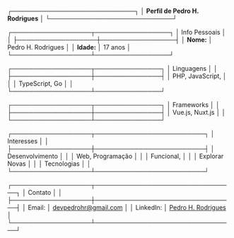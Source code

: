 ┌────────────────────────────┐
│  **Perfil de Pedro H. Rodrigues**  │
└────────────────────────────┘

┌──────────────────┬─────────────────┐
│  Info Pessoais   │                │
├──────────────────┼─────────────────┤
│ **Nome:**        │ Pedro H. Rodrigues │
│ **Idade:**       │ 17 anos         │
└──────────────────┴─────────────────┘

┌──────────────────┬───────────────┐
│    Linguagens    │               │
├──────────────────┼───────────────┤
│ PHP, JavaScript, │               │
│ TypeScript, Go   │               │
└──────────────────┴───────────────┘

┌──────────────────┬───────────────┐
│    Frameworks    │               │
├──────────────────┼───────────────┤
│ Vue.js, Nuxt.js  │               │
└──────────────────┴───────────────┘

┌──────────────────┬─────────────────────────┐
│    Interesses    │                         │
├──────────────────┼─────────────────────────┤
│ Desenvolvimento  │                         │
│ Web, Programação │                         │
│ Funcional,       │                         │
│ Explorar Novas  │                         │
│ Tecnologias      │                         │
└──────────────────┴─────────────────────────┘

┌──────────────────┬────────────────────────────────┐
│    Contato       │                                │
├──────────────────┼────────────────────────────────┤
│ Email:           │ devpedrohr@gmail.com       │
│ LinkedIn:        │ [Pedro H. Rodrigues](link)    │
└──────────────────┴────────────────────────────────┘
